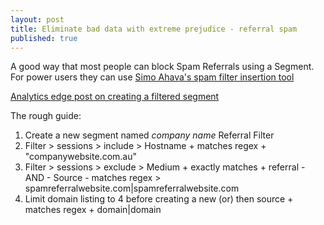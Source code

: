 ```yaml
---
layout: post
title: Eliminate bad data with extreme prejudice - referral spam
published: true
---
```


A good way that most people can block Spam Referrals using a Segment. For power users they can use [Simo Ahava's spam filter insertion tool](http://www.simoahava.com/analytics/spam-filter-insertion-tool/)

[Analytics edge post on creating a filtered segment](http://www.analyticsedge.com/2015/01/advanced-segment-eliminate-spam-referrals/)

The rough guide: 
1. Create a new segment named *company name* Referral Filter
2. Filter > sessions > include > Hostname + matches regex + "companywebsite.com.au"
3. Filter > sessions > exclude > Medium + exactly matches + referral - AND - Source - matches regex > spamreferralwebsite.com|spamreferralwebsite.com
4. Limit domain listing to 4 before creating a new (or) then source + matches regex + domain|domain